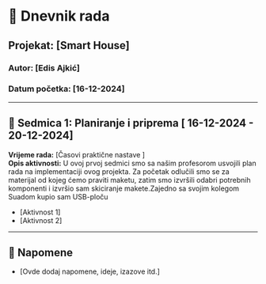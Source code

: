 # 📘 Dnevnik rada

## Projekat: [Smart House]
### Autor: [Edis Ajkić]
### Datum početka: [16-12-2024]

---

## 📅 Sedmica 1: Planiranje i priprema [ 16-12-2024 - 20-12-2024]

**Vrijeme rada:** [Časovi praktične nastave ]  
**Opis aktivnosti:** U ovoj prvoj sedmici smo sa našim profesorom usvojili plan rada na implementaciji ovog projekta. Za početak odlučili smo se za materijal od kojeg ćemo praviti maketu, zatim smo izvršili odabri potrebnih komponenti i izvršio sam skiciranje makete.Zajedno sa svojim kolegom Suadom kupio sam USB-ploču   
- [Aktivnost 1]
- [Aktivnost 2]

---

## 📝 Napomene

- [Ovde dodaj napomene, ideje, izazove itd.]
